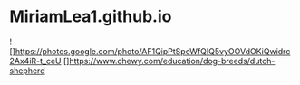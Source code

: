 # MiriamLea1.github.io
![]https://photos.google.com/photo/AF1QipPtSpeWfQIQ5vyOOVdOKiQwidrc2Ax4iR-t_ceU
[]https://www.chewy.com/education/dog-breeds/dutch-shepherd
